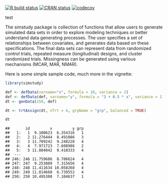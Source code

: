 
<!-- badges: start -->

[![R build
status](https://github.com/kgoldfeld/simstudy/workflows/R-CMD-check/badge.svg?branch=restructure)](https://github.com/kgoldfeld/simstudy/actions)
[![CRAN
status](https://www.r-pkg.org/badges/version/simstudy)](https://CRAN.R-project.org/package=simstudy)
[![codecov](https://codecov.io/gh/assignUser/simstudy/branch/main/graph/badge.svg)](https://codecov.io/gh/assignUser/simstudy)
<!-- badges: end -->

<!-- README.md is generated from README.Rmd. Please edit that file -->

test

The simstudy package is collection of functions that allow users to
generate simulated data sets in order to explore modeling techniques or
better understand data generating processes. The user specifies a set of
relationships between covariates, and generates data based on these
specifications. The final data sets can represent data from randomized
control trials, repeated measure (longitudinal) designs, and cluster
randomized trials. Missingness can be generated using various mechanisms
(MCAR, MAR, NMAR).

Here is some simple sample code, much more in the vignette:

``` r
library(simstudy)

def <- defData(varname="x", formula = 10, variance = 2)
def <- defData(def, varname="y", formula = "3 + 0.5 * x", variance = 1)
dt <- genData(250, def)

dt <- trtAssign(dt, nTrt = 4, grpName = "grp", balanced = TRUE)

dt
```

    ##       id         x         y grp
    ##   1:   1  9.100623  6.354316   1
    ##   2:   2 11.276444  8.491086   3
    ##   3:   3 11.709242  9.248228   4
    ##   4:   4  7.971723  7.608986   2
    ##   5:   5 11.084042  9.410333   4
    ##  ---                            
    ## 246: 246 11.759686  8.786624   4
    ## 247: 247  9.253809  7.315656   4
    ## 248: 248 11.411634 10.058268   4
    ## 249: 249 11.814660  6.739552   4
    ## 250: 250 10.495308  7.104637   1

